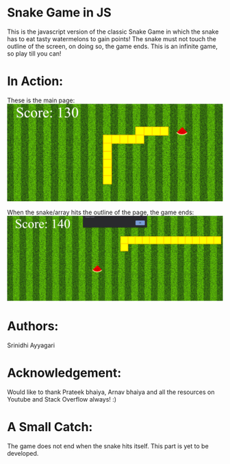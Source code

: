# Snake Game in JS
This is the javascript version of the classic Snake Game in which the snake has to eat tasty watermelons to gain points! 
The snake must not touch the outline of the screen, on doing so, the game ends.
This is an infinite game, so play till you can!

# In Action:
These is the main page:
![mainpage](sg.png)

When the snake/array hits the outline of the page, the game ends:
![mainpage](sg1.png)


# Authors:
Srinidhi Ayyagari

# Acknowledgement:
Would like to thank Prateek bhaiya, Arnav bhaiya and all the resources on Youtube and Stack Overflow always! :)

# A Small Catch:
The game does not end when the snake hits itself. This part is yet to be developed. 
